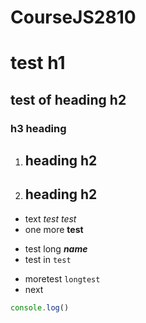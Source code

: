 # CourseJS2810
# test h1
## test of heading h2
### h3 heading
1. ## heading h2
2. ## heading h2
+ text *test test*
+ one more **test**
- test long ***name***
- test in `test`
* moretest ``longtest``
* next 
```javascript
console.log()
```
